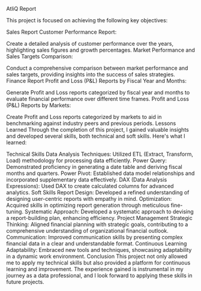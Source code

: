 AtliQ Report

This project is focused on achieving the following key objectives:

Sales Report
Customer Performance Report:

Create a detailed analysis of customer performance over the years, highlighting sales figures and growth percentages.
Market Performance and Sales Targets Comparison:

Conduct a comprehensive comparison between market performance and sales targets, providing insights into the success of sales strategies.
Finance Report
Profit and Loss (P&L) Reports by Fiscal Year and Months:

Generate Profit and Loss reports categorized by fiscal year and months to evaluate financial performance over different time frames.
Profit and Loss (P&L) Reports by Markets:

Create Profit and Loss reports categorized by markets to aid in benchmarking against industry peers and previous periods.
Lessons Learned
Through the completion of this project, I gained valuable insights and developed several skills, both technical and soft skills. Here's what I learned:

Technical Skills
Data Analysis Techniques: Utilized ETL (Extract, Transform, Load) methodology for processing data efficiently.
Power Query: Demonstrated proficiency in generating a date table and deriving fiscal months and quarters.
Power Pivot: Established data model relationships and incorporated supplementary data effectively.
DAX (Data Analysis Expressions): Used DAX to create calculated columns for advanced analytics.
Soft Skills
Report Design: Developed a refined understanding of designing user-centric reports with empathy in mind.
Optimization: Acquired skills in optimizing report generation through meticulous fine-tuning.
Systematic Approach: Developed a systematic approach to devising a report-building plan, enhancing efficiency.
Project Management
Strategic Thinking: Aligned financial planning with strategic goals, contributing to a comprehensive understanding of organizational financial outlook.
Communication: Improved communication skills by presenting complex financial data in a clear and understandable format.
Continuous Learning
Adaptability: Embraced new tools and techniques, showcasing adaptability in a dynamic work environment.
Conclusion
This project not only allowed me to apply my technical skills but also provided a platform for continuous learning and improvement. The experience gained is instrumental in my journey as a data professional, and I look forward to applying these skills in future projects.
